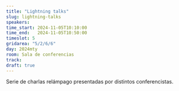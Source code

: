 ```yaml
---
title: "Lightning talks"
slug: lightning-talks
speakers:
time_start: 2024-11-05T10:10:00
time_end:   2024-11-05T10:50:00
timeslot: 5
gridarea: "5/2/6/6"
day: 2024mty
room: Sala de conferencias
track: 
draft: true
---
```


Serie de charlas relámpago presentadas por distintos conferencistas.